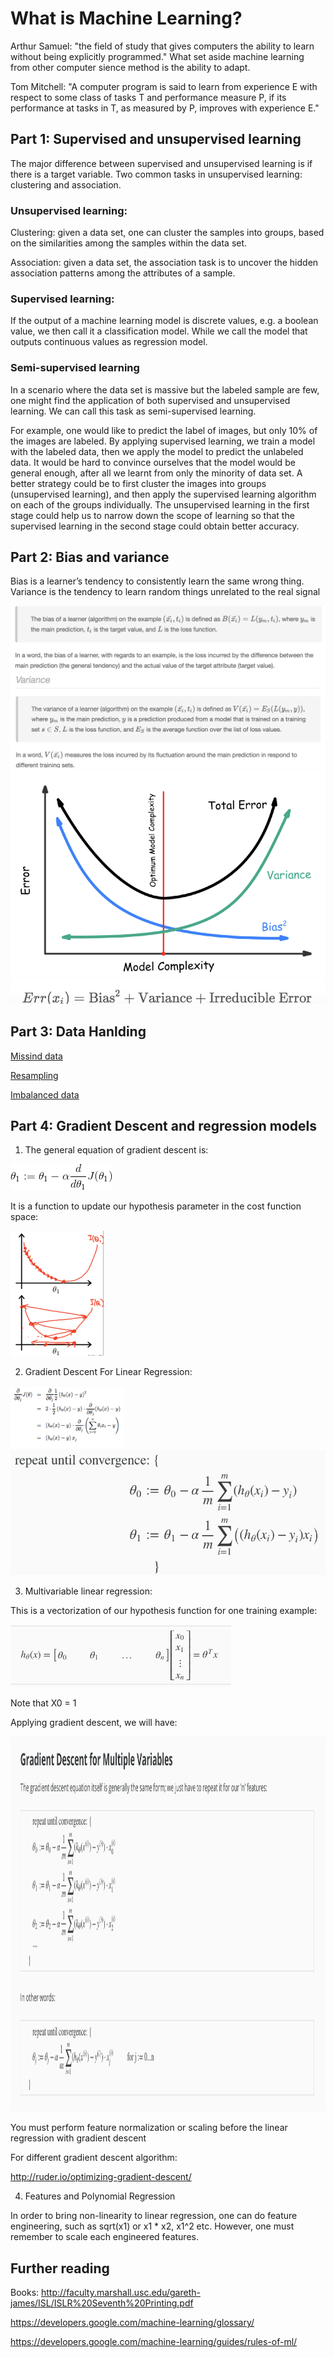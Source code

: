 # What is Machine Learning?

Arthur Samuel: "the field of study that gives computers the ability to learn without being explicitly programmed." What set aside machine learning from other computer sience method is the ability to adapt. 

Tom Mitchell: "A computer program is said to learn from experience E with respect to some class of tasks T and performance measure P, if its performance at tasks in T, as measured by P, improves with experience E."

## Part 1: Supervised and unsupervised learning

The major difference between supervised and unsupervised learning is if there is a target variable. Two common tasks in unsupervised learning: clustering and association. 

### Unsupervised learning:
Clustering: given a data set, one can cluster the samples into groups, based on the similarities among the samples within the data set. 

Association:  given a data set, the association task is to uncover the hidden association patterns among the attributes of a sample.

### Supervised learning:
If the output of a machine learning model is discrete values, e.g. a boolean value, we then call it a classification model. While we call the model that outputs continuous values as regression model.

### Semi-supervised learning
In a scenario where the data set is massive but the labeled sample are few, one might find the application of both supervised and unsupervised learning. We can call this task as semi-supervised learning. 

For example, one would like to predict the label of images, but only 10% of the images are labeled. By applying supervised learning, we train a model with the labeled data, then we apply the model to predict the unlabeled data. It would be hard to convince ourselves that the model would be general enough, after all we learnt from only the minority of data set. A better strategy could be to first cluster the images into groups (unsupervised learning), and then apply the supervised learning algorithm on each of the groups individually. The unsupervised learning in the first stage could help us to narrow down the scope of learning so that the supervised learning in the second stage could obtain better accuracy.

## Part 2: Bias and variance
Bias is a learner’s tendency to consistently learn the same wrong thing. Variance is the tendency to learn random things unrelated to the real signal

<img src = images/bias.png>

<img src = images/variance.png>

<img src = images/trade-off.png>

<img src = images/error-eq.png>

## Part 3: Data Hanlding

[Missind data](https://www.kaggle.com/dansbecker/handling-missing-values)

[Resampling](https://medium.com/analytics-vidhya/resampling-methods-statistical-learning-8c3da6fe6d24)

[Imbalanced data](https://machinelearningmastery.com/tactics-to-combat-imbalanced-classes-in-your-machine-learning-dataset/)

## Part 4: Gradient Descent and regression models

1. The general equation of gradient descent is:

<img src = images/gd_eq.gif>

It is a function to update our hypothesis parameter in the cost function space:

<img src = images/gd_graph.png height = 200>


2. Gradient Descent For Linear Regression:

<img src = images/gd_linear_regression1.png height = 100>

<img src = images/gd_linear_regression2.png height = 200>

3. Multivariable linear regression:

This is a vectorization of our hypothesis function for one training example:

<img src = images/gd_linear_regression3.png height = 100>

Note that X0 = 1

Applying gradient descent, we will have:

<img src = images/gd_linear_regression4.png height = 600>

You must perform feature normalization or scaling before the linear regression with gradient descent

For different gradient descent algorithm:

http://ruder.io/optimizing-gradient-descent/


4. Features and Polynomial Regression

In order to bring non-linearity to linear regression, one can do feature engineering, such as sqrt(x1) or x1 * x2, x1^2 etc. However, one must remember to scale each engineered features.


## Further reading

Books: http://faculty.marshall.usc.edu/gareth-james/ISL/ISLR%20Seventh%20Printing.pdf

https://developers.google.com/machine-learning/glossary/

https://developers.google.com/machine-learning/guides/rules-of-ml/

